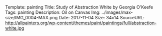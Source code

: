 Template: painting
Title:  Study of Abstraction White by Georgia O'Keefe
Tags: painting
Description: Oil on Canvas
Img: ../images/max-size/IMG_0004-MAX.png
Date: 2017-11-04
Size: 34x14
SourceURL: http://allpainters.org/wp-content/themes/paint/paintings/full/abstraction-white.jpg
    